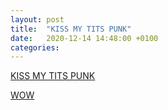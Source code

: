 ```yaml
---
layout: post
title:  "KISS MY TITS PUNK"
date:   2020-12-14 14:48:00 +0100
categories: 
---
```

[KISS MY TITS PUNK][KISS MY TITS PUNK]

[WOW][WOW]

[KISS MY TITS PUNK]:https://www.youtube.com/watch?v=4FChKj32nfU&ab_channel=SulejmanXhelilaj

[WOW]:https://www.youtube.com/watch?v=nejO4BmzCd0&feature=youtu.be&ab_channel=SpaceExplored